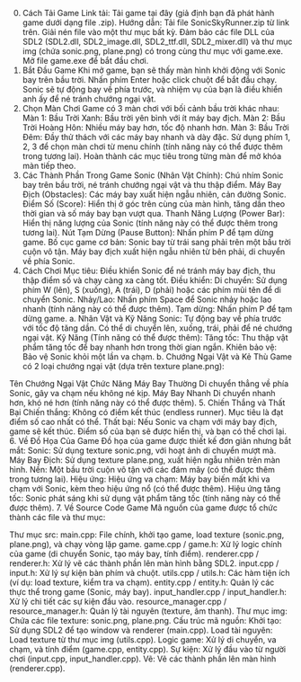 0. Cách Tải Game
Link tải: Tải game tại đây (giả định bạn đã phát hành game dưới dạng file .zip).
Hướng dẫn:
Tải file SonicSkyRunner.zip từ link trên.
Giải nén file vào một thư mục bất kỳ.
Đảm bảo các file DLL của SDL2 (SDL2.dll, SDL2_image.dll, SDL2_ttf.dll, SDL2_mixer.dll) và thư mục img (chứa sonic.png, plane.png) có trong cùng thư mục với game.exe.
Mở file game.exe để bắt đầu chơi.
1. Bắt Đầu Game
Khi mở game, bạn sẽ thấy màn hình khởi động với Sonic bay trên bầu trời.
Nhấn phím Enter hoặc click chuột để bắt đầu chạy.
Sonic sẽ tự động bay về phía trước, và nhiệm vụ của bạn là điều khiển anh ấy để né tránh chướng ngại vật.
2. Chọn Màn Chơi
Game có 3 màn chơi với bối cảnh bầu trời khác nhau:
Màn 1: Bầu Trời Xanh: Bầu trời yên bình với ít máy bay địch.
Màn 2: Bầu Trời Hoàng Hôn: Nhiều máy bay hơn, tốc độ nhanh hơn.
Màn 3: Bầu Trời Đêm: Đầy thử thách với các máy bay nhanh và dày đặc.
Sử dụng phím 1, 2, 3 để chọn màn chơi từ menu chính (tính năng này có thể được thêm trong tương lai).
Hoàn thành các mục tiêu trong từng màn để mở khóa màn tiếp theo.
3. Các Thành Phần Trong Game
Sonic (Nhân Vật Chính): Chú nhím Sonic bay trên bầu trời, né tránh chướng ngại vật và thu thập điểm.
Máy Bay Địch (Obstacles): Các máy bay xuất hiện ngẫu nhiên, cản đường Sonic.
Điểm Số (Score): Hiển thị ở góc trên cùng của màn hình, tăng dần theo thời gian và số máy bay bạn vượt qua.
Thanh Năng Lượng (Power Bar): Hiển thị năng lượng của Sonic (tính năng này có thể được thêm trong tương lai).
Nút Tạm Dừng (Pause Button): Nhấn phím P để tạm dừng game.
Bố cục game cơ bản:
Sonic bay từ trái sang phải trên một bầu trời cuộn vô tận.
Máy bay địch xuất hiện ngẫu nhiên từ bên phải, di chuyển về phía Sonic.
4. Cách Chơi
Mục tiêu: Điều khiển Sonic để né tránh máy bay địch, thu thập điểm số và chạy càng xa càng tốt.
Điều khiển:
Di chuyển: Sử dụng phím W (lên), S (xuống), A (trái), D (phải) hoặc các phím mũi tên để di chuyển Sonic.
Nhảy/Lao: Nhấn phím Space để Sonic nhảy hoặc lao nhanh (tính năng này có thể được thêm).
Tạm dừng: Nhấn phím P để tạm dừng game.
a. Nhân Vật và Kỹ Năng
Sonic:
Tự động bay về phía trước với tốc độ tăng dần.
Có thể di chuyển lên, xuống, trái, phải để né chướng ngại vật.
Kỹ Năng (Tính năng có thể được thêm):
Tăng tốc: Thu thập vật phẩm tăng tốc để bay nhanh hơn trong thời gian ngắn.
Khiên bảo vệ: Bảo vệ Sonic khỏi một lần va chạm.
b. Chướng Ngại Vật và Kẻ Thù
Game có 2 loại chướng ngại vật (dựa trên texture plane.png):

Tên Chướng Ngại Vật	Chức Năng
Máy Bay Thường	Di chuyển thẳng về phía Sonic, gây va chạm nếu không né kịp.
Máy Bay Nhanh	Di chuyển nhanh hơn, khó né hơn (tính năng này có thể được thêm).
5. Chiến Thắng và Thất Bại
Chiến thắng: Không có điểm kết thúc (endless runner). Mục tiêu là đạt điểm số cao nhất có thể.
Thất bại: Nếu Sonic va chạm với máy bay địch, game sẽ kết thúc. Điểm số của bạn sẽ được hiển thị, và bạn có thể chơi lại.
6. Về Đồ Họa Của Game
Đồ họa của game được thiết kế đơn giản nhưng bắt mắt:
Sonic: Sử dụng texture sonic.png, với hoạt ảnh di chuyển mượt mà.
Máy Bay Địch: Sử dụng texture plane.png, xuất hiện ngẫu nhiên trên màn hình.
Nền: Một bầu trời cuộn vô tận với các đám mây (có thể được thêm trong tương lai).
Hiệu ứng:
Hiệu ứng va chạm: Máy bay biến mất khi va chạm với Sonic, kèm theo hiệu ứng nổ (có thể được thêm).
Hiệu ứng tăng tốc: Sonic phát sáng khi sử dụng vật phẩm tăng tốc (tính năng này có thể được thêm).
7. Về Source Code Game
Mã nguồn của game được tổ chức thành các file và thư mục:

Thư mục src:
main.cpp: File chính, khởi tạo game, load texture (sonic.png, plane.png), và chạy vòng lặp game.
game.cpp / game.h: Xử lý logic chính của game (di chuyển Sonic, tạo máy bay, tính điểm).
renderer.cpp / renderer.h: Xử lý vẽ các thành phần lên màn hình bằng SDL2.
input.cpp / input.h: Xử lý sự kiện bàn phím và chuột.
utils.cpp / utils.h: Các hàm tiện ích (ví dụ: load texture, kiểm tra va chạm).
entity.cpp / entity.h: Quản lý các thực thể trong game (Sonic, máy bay).
input_handler.cpp / input_handler.h: Xử lý chi tiết các sự kiện đầu vào.
resource_manager.cpp / resource_manager.h: Quản lý tài nguyên (texture, âm thanh).
Thư mục img:
Chứa các file texture: sonic.png, plane.png.
Cấu trúc mã nguồn:
Khởi tạo: Sử dụng SDL2 để tạo window và renderer (main.cpp).
Load tài nguyên: Load texture từ thư mục img (utils.cpp).
Logic game: Xử lý di chuyển, va chạm, và tính điểm (game.cpp, entity.cpp).
Sự kiện: Xử lý đầu vào từ người chơi (input.cpp, input_handler.cpp).
Vẽ: Vẽ các thành phần lên màn hình (renderer.cpp).
